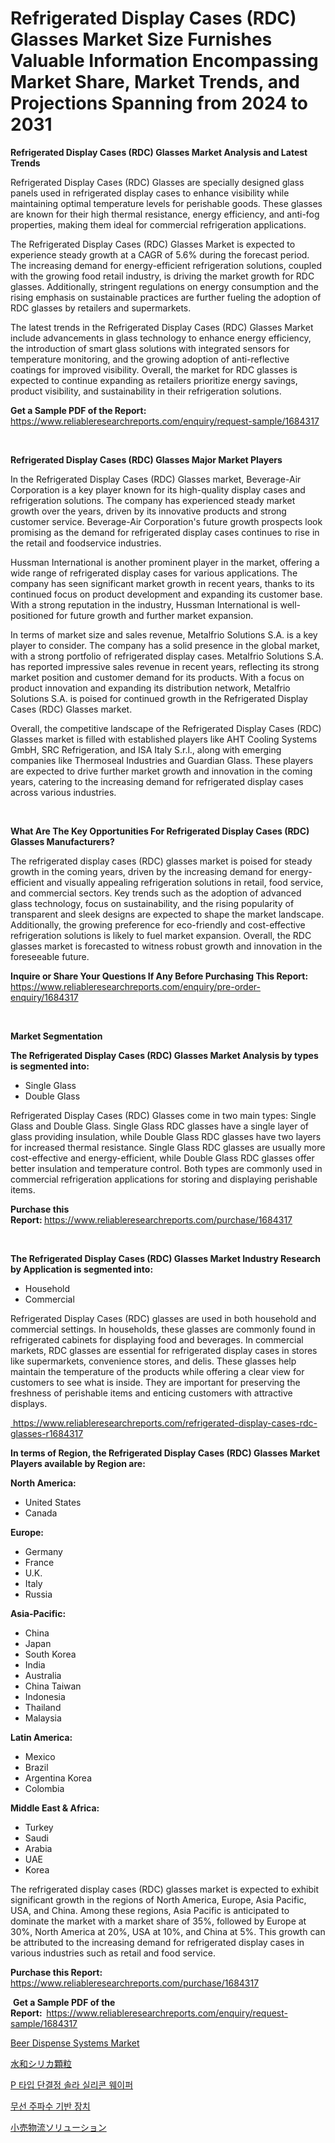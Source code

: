 <p><h1>Refrigerated Display Cases (RDC) Glasses Market Size Furnishes Valuable Information Encompassing Market Share, Market Trends, and Projections Spanning from 2024 to 2031</h1></p><p><strong>Refrigerated Display Cases (RDC) Glasses Market Analysis and Latest Trends</strong></p>
<p><p>Refrigerated Display Cases (RDC) Glasses are specially designed glass panels used in refrigerated display cases to enhance visibility while maintaining optimal temperature levels for perishable goods. These glasses are known for their high thermal resistance, energy efficiency, and anti-fog properties, making them ideal for commercial refrigeration applications.</p><p>The Refrigerated Display Cases (RDC) Glasses Market is expected to experience steady growth at a CAGR of 5.6% during the forecast period. The increasing demand for energy-efficient refrigeration solutions, coupled with the growing food retail industry, is driving the market growth for RDC glasses. Additionally, stringent regulations on energy consumption and the rising emphasis on sustainable practices are further fueling the adoption of RDC glasses by retailers and supermarkets.</p><p>The latest trends in the Refrigerated Display Cases (RDC) Glasses Market include advancements in glass technology to enhance energy efficiency, the introduction of smart glass solutions with integrated sensors for temperature monitoring, and the growing adoption of anti-reflective coatings for improved visibility. Overall, the market for RDC glasses is expected to continue expanding as retailers prioritize energy savings, product visibility, and sustainability in their refrigeration solutions.</p></p>
<p><strong>Get a Sample PDF of the Report:&nbsp;</strong> <a href="https://www.reliableresearchreports.com/enquiry/request-sample/1684317">https://www.reliableresearchreports.com/enquiry/request-sample/1684317</a></p>
<p>&nbsp;</p>
<p><strong>Refrigerated Display Cases (RDC) Glasses Major Market Players</strong></p>
<p><p>In the Refrigerated Display Cases (RDC) Glasses market, Beverage-Air Corporation is a key player known for its high-quality display cases and refrigeration solutions. The company has experienced steady market growth over the years, driven by its innovative products and strong customer service. Beverage-Air Corporation's future growth prospects look promising as the demand for refrigerated display cases continues to rise in the retail and foodservice industries.</p><p>Hussman International is another prominent player in the market, offering a wide range of refrigerated display cases for various applications. The company has seen significant market growth in recent years, thanks to its continued focus on product development and expanding its customer base. With a strong reputation in the industry, Hussman International is well-positioned for future growth and further market expansion.</p><p>In terms of market size and sales revenue, Metalfrio Solutions S.A. is a key player to consider. The company has a solid presence in the global market, with a strong portfolio of refrigerated display cases. Metalfrio Solutions S.A. has reported impressive sales revenue in recent years, reflecting its strong market position and customer demand for its products. With a focus on product innovation and expanding its distribution network, Metalfrio Solutions S.A. is poised for continued growth in the Refrigerated Display Cases (RDC) Glasses market.</p><p>Overall, the competitive landscape of the Refrigerated Display Cases (RDC) Glasses market is filled with established players like AHT Cooling Systems GmbH, SRC Refrigeration, and ISA Italy S.r.l., along with emerging companies like Thermoseal Industries and Guardian Glass. These players are expected to drive further market growth and innovation in the coming years, catering to the increasing demand for refrigerated display cases across various industries.</p></p>
<p>&nbsp;</p>
<p><strong>What Are The Key Opportunities For Refrigerated Display Cases (RDC) Glasses Manufacturers?</strong></p>
<p><p>The refrigerated display cases (RDC) glasses market is poised for steady growth in the coming years, driven by the increasing demand for energy-efficient and visually appealing refrigeration solutions in retail, food service, and commercial sectors. Key trends such as the adoption of advanced glass technology, focus on sustainability, and the rising popularity of transparent and sleek designs are expected to shape the market landscape. Additionally, the growing preference for eco-friendly and cost-effective refrigeration solutions is likely to fuel market expansion. Overall, the RDC glasses market is forecasted to witness robust growth and innovation in the foreseeable future.</p></p>
<p><strong>Inquire or Share Your Questions If Any Before Purchasing This Report:</strong> <a href="https://www.reliableresearchreports.com/enquiry/pre-order-enquiry/1684317">https://www.reliableresearchreports.com/enquiry/pre-order-enquiry/1684317</a></p>
<p>&nbsp;</p>
<p><strong>Market Segmentation</strong></p>
<p><strong>The Refrigerated Display Cases (RDC) Glasses Market Analysis by types is segmented into:</strong></p>
<p><ul><li>Single Glass</li><li>Double Glass</li></ul></p>
<p><p>Refrigerated Display Cases (RDC) Glasses come in two main types: Single Glass and Double Glass. Single Glass RDC glasses have a single layer of glass providing insulation, while Double Glass RDC glasses have two layers for increased thermal resistance. Single Glass RDC glasses are usually more cost-effective and energy-efficient, while Double Glass RDC glasses offer better insulation and temperature control. Both types are commonly used in commercial refrigeration applications for storing and displaying perishable items.</p></p>
<p><strong>Purchase this Report:&nbsp;</strong><a href="https://www.reliableresearchreports.com/purchase/1684317">https://www.reliableresearchreports.com/purchase/1684317</a></p>
<p>&nbsp;</p>
<p><strong>The Refrigerated Display Cases (RDC) Glasses Market Industry Research by Application is segmented into:</strong></p>
<p><ul><li>Household</li><li>Commercial</li></ul></p>
<p><p>Refrigerated Display Cases (RDC) glasses are used in both household and commercial settings. In households, these glasses are commonly found in refrigerated cabinets for displaying food and beverages. In commercial markets, RDC glasses are essential for refrigerated display cases in stores like supermarkets, convenience stores, and delis. These glasses help maintain the temperature of the products while offering a clear view for customers to see what is inside. They are important for preserving the freshness of perishable items and enticing customers with attractive displays.</p></p>
<p><a href="https://www.reliableresearchreports.com/refrigerated-display-cases-rdc-glasses-r1684317">&nbsp;https://www.reliableresearchreports.com/refrigerated-display-cases-rdc-glasses-r1684317</a></p>
<p><strong>In terms of Region, the Refrigerated Display Cases (RDC) Glasses Market Players available by Region are:</strong></p>
<p>
    <p> <strong> North America: </strong>
        <ul>
            <li>United States</li>
            <li>Canada</li>
        </ul>
        </p> 
    <p> <strong> Europe: </strong>
        <ul>
            <li>Germany</li>
            <li>France</li>
            <li>U.K.</li>
            <li>Italy</li>
            <li>Russia</li>
        </ul>
        </p> 
    <p> <strong> Asia-Pacific: </strong>
        <ul>
            <li>China</li>
            <li>Japan</li>
            <li>South Korea</li>
            <li>India</li>
            <li>Australia</li>
            <li>China Taiwan</li>
            <li>Indonesia</li>
            <li>Thailand</li>
            <li>Malaysia</li>
        </ul>
        </p> 
    <p> <strong> Latin America: </strong>
        <ul>
            <li>Mexico</li>
            <li>Brazil</li>
            <li>Argentina Korea</li>
            <li>Colombia</li>
        </ul>
        </p> 
    <p> <strong> Middle East & Africa: </strong>
        <ul>
            <li>Turkey</li>
            <li>Saudi</li>
            <li>Arabia</li>
            <li>UAE</li>
            <li>Korea</li>
        </ul>
    </p>
    </p>
<p><p>The refrigerated display cases (RDC) glasses market is expected to exhibit significant growth in the regions of North America, Europe, Asia Pacific, USA, and China. Among these regions, Asia Pacific is anticipated to dominate the market with a market share of 35%, followed by Europe at 30%, North America at 20%, USA at 10%, and China at 5%. This growth can be attributed to the increasing demand for refrigerated display cases in various industries such as retail and food service.</p></p>
<p><strong>Purchase this Report: </strong><a href="https://www.reliableresearchreports.com/purchase/1684317">https://www.reliableresearchreports.com/purchase/1684317</a></p>
<p>&nbsp;<strong>Get a Sample PDF of the Report:&nbsp;&nbsp;</strong><a href="https://www.reliableresearchreports.com/enquiry/request-sample/1684317">https://www.reliableresearchreports.com/enquiry/request-sample/1684317</a></p>
<p><strong></strong></p>
<p><p><a href="https://github.com/Airanohannonzb68e5pb53oc1/Market-Research-Report-List-2/blob/main/beer-dispense-systems-market.md">Beer Dispense Systems Market</a></p><p><a href="https://github.com/xemfu2379520/Market-Research-Report-List-2/blob/main/9709000109702.md">水和シリカ顆粒</a></p><p><a href="https://github.com/nuekbpymrrz5/Market-Research-Report-List-2/blob/main/4555279104519.md">P 타입 단결정 솔라 실리콘 웨이퍼</a></p><p><a href="https://medium.com/@hilmi-2a/%EB%9D%BC%EB%94%94%EC%98%A4-%EC%A3%BC%ED%8C%8C%EC%88%98-%EA%B8%B0%EB%B0%98-%EC%9E%A5%EC%B9%98-%EC%8B%9C%EC%9E%A5-%EC%A0%95%EB%B3%B4-%EC%8B%9C%EC%9E%A5-%EB%8F%99%ED%96%A5-%EC%84%B1%EC%9E%A5-2024%EB%85%84%EB%B6%80%ED%84%B0-2031%EB%85%84%EA%B9%8C%EC%A7%80-%EC%98%88%EC%B8%A1%EB%90%9C-%EA%B2%83-c34aa0c9745a">무선 주파수 기반 장치</a></p><p><a href="https://github.com/JessKilback/Market-Research-Report-List-1/blob/main/7301542109701.md">小売物流ソリューション</a></p></p>